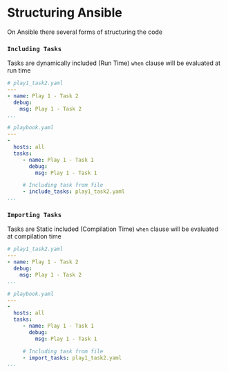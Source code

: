 # Structuring Ansible

On Ansible there several forms of structuring the code

### `Including Tasks`

Tasks are dynamically included (Run Time)
`when` clause will be evaluated at run time

```yaml
# play1_task2.yaml
---
- name: Play 1 - Task 2
  debug: 
    msg: Play 1 - Task 2
...
```
```yaml
# playbook.yaml
---
-
  hosts: all
  tasks:
     - name: Play 1 - Task 1
       debug: 
         msg: Play 1 - Task 1

     # Including task from file
     - include_tasks: play1_task2.yaml
...
```

### `Importing Tasks`

Tasks are Static included (Compilation Time)
`when` clause will be evaluated at compilation time

```yaml
# play1_task2.yaml
---
- name: Play 1 - Task 2
  debug: 
    msg: Play 1 - Task 2
...
```
```yaml
# playbook.yaml
---
-
  hosts: all
  tasks:
     - name: Play 1 - Task 1
       debug: 
         msg: Play 1 - Task 1

     # Including task from file
     - import_tasks: play1_task2.yaml
...
```